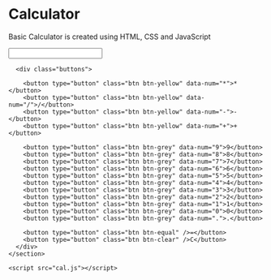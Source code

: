 # Calculator
Basic Calculator is created using HTML, CSS and JavaScript
<!DOCTYPE html>
<html lang="en">
  <head>
    <meta charset="UTF-8" />
    <meta http-equiv="X-UA-Compatible" content="IE=edge" />
    <meta name="viewport" content="width=device-width, initial-scale=1.0" />
    <title>Calculator Project</title>
    <link rel="stylesheet" href="cal.css" />
  </head>

  <body>
    <section class="calculator">
      <form>
          <input type="text" class="screen" aria-label="screen" />
      </form>

      <div class="buttons">

        <button type="button" class="btn btn-yellow" data-num="*">*</button>
        <button type="button" class="btn btn-yellow" data-num="/">/</button>
        <button type="button" class="btn btn-yellow" data-num="-">-</button>
        <button type="button" class="btn btn-yellow" data-num="+">+</button>

        <button type="button" class="btn btn-grey" data-num="9">9</button>
        <button type="button" class="btn btn-grey" data-num="8">8</button>
        <button type="button" class="btn btn-grey" data-num="7">7</button>
        <button type="button" class="btn btn-grey" data-num="6">6</button>
        <button type="button" class="btn btn-grey" data-num="5">5</button>
        <button type="button" class="btn btn-grey" data-num="4">4</button>
        <button type="button" class="btn btn-grey" data-num="3">3</button>
        <button type="button" class="btn btn-grey" data-num="2">2</button>
        <button type="button" class="btn btn-grey" data-num="1">1</button>
        <button type="button" class="btn btn-grey" data-num="0">0</button>
        <button type="button" class="btn btn-grey" data-num=".">.</button>

        <button type="button" class="btn btn-equal" />=</button>
        <button type="button" class="btn btn-clear" />C</button>
      </div>
    </section>

    <script src="cal.js"></script>
  </body>
</html>
